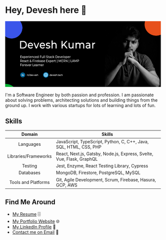 # Hey, Devesh here 👋

![About Me](https://github.com/deve-sh/deve-sh/raw/master/Intro.jpg)

I'm a Software Engineer by both passion and profession. I am passionate about solving problems, architecting solutions and building things from the ground up. I work with various startups for lots of learning and lots of fun.

## Skills

| Domain                 |    Skills   |
| :----:                 | ----------- |
| Languages              | JavaScript, TypeScript, Python, C, C++, Java, SQL, HTML, CSS, PHP |
| Libraries/Frameworks   | React, Next.js, Gatsby, Node.js, Express, Svelte, Vue, Flask, GraphQL |
| Testing                | Jest, Enzyme, React Testing Library, Cypress |
| Databases              | MongoDB, Firestore, PostgreSQL, MySQL |
| Tools and Platforms    | Git, Agile Development, Scrum, Firebase, Hasura, GCP, AWS |

## Find Me Around

- [My Resume](https://drive.google.com/file/d/16OkqANJ-37oyEaRWFukzBtX8z8h4DBvN/view?usp=sharing) 🗄
- [My Portfolio Website](https://devesh.tech) 🌐
- [My LinkedIn Profile](https://www.linkedin.com/in/dev-esh/) 🤝
- [Contact me on Email](mailto:contact@devesh.tech) 📨

